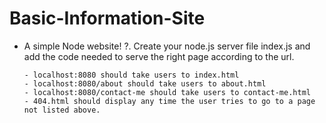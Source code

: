 # Basic-Information-Site

- A simple Node website!
  ?. Create your node.js server file index.js and add the code needed to serve the right page according to the url.

      - localhost:8080 should take users to index.html
      - localhost:8080/about should take users to about.html
      - localhost:8080/contact-me should take users to contact-me.html
      - 404.html should display any time the user tries to go to a page not listed above.
